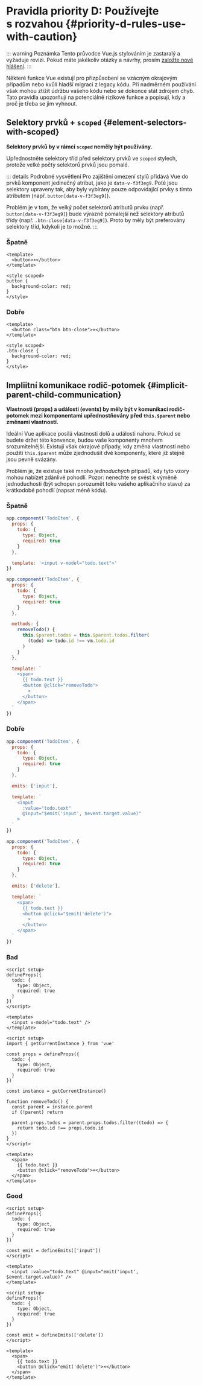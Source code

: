# Pravidla priority D: Používejte s&nbsp;rozvahou {#priority-d-rules-use-with-caution}

::: warning Poznámka
Tento průvodce Vue.js stylováním je zastaralý a vyžaduje revizi. Pokud máte jakékoliv otázky a návrhy, prosím  [založte nové hlášení](https://github.com/vuejs/docs/issues/new).
:::

Některé funkce Vue existují pro přizpůsobení se vzácným okrajovým případům nebo kvůli hladší migraci z legacy kódu. Při nadměrném používání však mohou ztížit údržbu vašeho kódu nebo se dokonce stát zdrojem chyb. Tato pravidla upozorňují na potenciálně rizikové funkce a popisují, kdy a proč je třeba se jim vyhnout.

## Selektory prvků + `scoped` {#element-selectors-with-scoped}

**Selektory prvků by v rámci `scoped` neměly být používány.**

Upřednostněte selektory tříd před selektory prvků ve `scoped` stylech, protože velké počty selektorů prvků jsou pomalé.

::: details Podrobné vysvětlení
Pro zajištění omezení stylů přidává Vue do prvků komponent jedinečný atribut, jako je `data-v-f3f3eg9`. Poté jsou selektory upraveny tak, aby byly vybírány pouze odpovídající prvky s tímto atributem (např. `button[data-v-f3f3eg9]`).

Problém je v tom, že velký počet selektorů atributů prvku (např. `button[data-v-f3f3eg9]`) bude výrazně pomalejší než selektory atributů třídy (např. `.btn-close[data-v-f3f3eg9]`). Proto by měly být preferovány selektory tříd, kdykoli je to možné.
:::

<div class="style-example style-example-bad">
<h3>Špatně</h3>

```vue-html
<template>
  <button>×</button>
</template>

<style scoped>
button {
  background-color: red;
}
</style>
```

</div>

<div class="style-example style-example-good">
<h3>Dobře</h3>

```vue-html
<template>
  <button class="btn btn-close">×</button>
</template>

<style scoped>
.btn-close {
  background-color: red;
}
</style>
```

</div>

## Impliitní komunikace rodič-potomek {#implicit-parent-child-communication}

**Vlastnosti (props) a události (events) by měly být v komunikaci rodič-potomek mezi komponentami upřednostňovány před `this.$parent` nebo změnami vlastností.**

Ideální Vue aplikace posílá vlastnosti dolů a události nahoru. Pokud se budete držet této konvence, budou vaše komponenty mnohem srozumitelnější. Existují však okrajové případy, kdy změna vlastností nebo použití `this.$parent` může zjednodušit dvě komponenty, které již stejně jsou pevně svázány.

Problém je, že existuje také mnoho _jednoduchých_ případů, kdy tyto vzory mohou nabízet zdánlivé pohodlí. Pozor: nenechte se svést k výměně jednoduchosti (být schopen porozumět toku vašeho aplikačního stavu) za krátkodobé pohodlí (napsat méně kódu).

<div class="options-api">

<div class="style-example style-example-bad">
<h3>Špatně</h3>

```js
app.component('TodoItem', {
  props: {
    todo: {
      type: Object,
      required: true
    }
  },

  template: '<input v-model="todo.text">'
})
```

```js
app.component('TodoItem', {
  props: {
    todo: {
      type: Object,
      required: true
    }
  },

  methods: {
    removeTodo() {
      this.$parent.todos = this.$parent.todos.filter(
        (todo) => todo.id !== vm.todo.id
      )
    }
  },

  template: `
    <span>
      {{ todo.text }}
      <button @click="removeTodo">
        ×
      </button>
    </span>
  `
})
```

</div>

<div class="style-example style-example-good">
<h3>Dobře</h3>

```js
app.component('TodoItem', {
  props: {
    todo: {
      type: Object,
      required: true
    }
  },

  emits: ['input'],

  template: `
    <input
      :value="todo.text"
      @input="$emit('input', $event.target.value)"
    >
  `
})
```

```js
app.component('TodoItem', {
  props: {
    todo: {
      type: Object,
      required: true
    }
  },

  emits: ['delete'],

  template: `
    <span>
      {{ todo.text }}
      <button @click="$emit('delete')">
        ×
      </button>
    </span>
  `
})
```

</div>

</div>

<div class="composition-api">

<div class="style-example style-example-bad">
<h3>Bad</h3>

```vue
<script setup>
defineProps({
  todo: {
    type: Object,
    required: true
  }
})
</script>

<template>
  <input v-model="todo.text" />
</template>
```

```vue
<script setup>
import { getCurrentInstance } from 'vue'

const props = defineProps({
  todo: {
    type: Object,
    required: true
  }
})

const instance = getCurrentInstance()

function removeTodo() {
  const parent = instance.parent
  if (!parent) return

  parent.props.todos = parent.props.todos.filter((todo) => {
    return todo.id !== props.todo.id
  })
}
</script>

<template>
  <span>
    {{ todo.text }}
    <button @click="removeTodo">×</button>
  </span>
</template>
```

</div>

<div class="style-example style-example-good">
<h3>Good</h3>

```vue
<script setup>
defineProps({
  todo: {
    type: Object,
    required: true
  }
})

const emit = defineEmits(['input'])
</script>

<template>
  <input :value="todo.text" @input="emit('input', $event.target.value)" />
</template>
```

```vue
<script setup>
defineProps({
  todo: {
    type: Object,
    required: true
  }
})

const emit = defineEmits(['delete'])
</script>

<template>
  <span>
    {{ todo.text }}
    <button @click="emit('delete')">×</button>
  </span>
</template>
```

</div>

</div>
